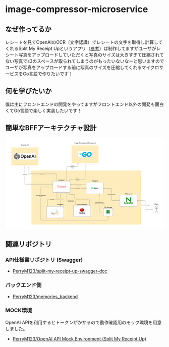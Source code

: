 # image-compressor-microservice

## なぜ作ってるか

レシートを見てOpenAIのOCR（文字認識）でレシートの文字を取得し計算してくれるSplit My Receipt Upというアプリ（[参考](https://github.com/PerryM123/memories_backend)）は制作してますがユーザがレシート写真をアップロードしていただくと写真のサイズは大きすぎて圧縮されてない写真でs3のスペースが取られてしまうのがもったいないなーと思いますのでユーザが写真をアップロードする前に写真のサイズを圧縮してくれるマイクロサービスをGo言語で作りたいです！

## 何を学びたいか

僕は主にフロントエンドの開発をやってますがフロントエンド以外の開発も面白くてGo言語で楽しく実装したいです！

## 簡単なBFFアーキテクチャ設計

![alt text](/docs/images/open-ai-project-ver3.jpg)

## 関連リポジトリ

### API仕様書リポジトリ (Swagger)
- [PerryM123/split-my-receipt-up-swagger-doc](https://github.com/PerryM123/split-my-receipt-up-swagger-doc)

### バックエンド側
- [PerryM123/memories_backend](https://github.com/PerryM123/memories_backend)

### MOCK環境
OpenAI APIを利用するとトークンがかかるので動作確認用のモック環境を用意しました。
- [PerryM123/OpenAI API Mock Environment (Split My Receipt Up)](https://github.com/PerryM123/open-ai-api-mock-environment)
